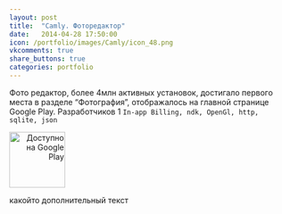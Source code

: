 ```yaml
---
layout: post
title:  "Camly. Фоторедактор"
date:   2014-04-28 17:50:00
icon: /portfolio/images/Camly/icon_48.png
vkcomments: true
share_buttons: true
categories: portfolio
---
```


Фото редактор, более 4млн активных установок, достигало первого места в разделе “Фотография”, отображалось на главной странице Google Play. 
Разработчиков 1 `In-app Billing, ndk, OpenGl, http, sqlite, json`

<a href='https://play.google.com/store/apps/details?id=com.tagbrand.android&utm_source=global_co&utm_medium=prtnr&utm_content=Mar2515&utm_campaign=PartBadge&pcampaignid=MKT-Other-global-all-co-prtnr-py-PartBadge-Mar2515-1'  align="right"><img alt='Доступно на Google Play' src='https://play.google.com/intl/en_us/badges/images/generic/ru_badge_web_generic.png' width="100"/></a>

<!--more-->
какойто дополнительный текст
